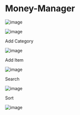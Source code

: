 # Money-Manager

![image](https://user-images.githubusercontent.com/66768695/153604971-802ea30c-153f-4577-a0a3-358656e3e941.png)

![image](https://user-images.githubusercontent.com/66768695/153605034-bc3e9656-bd93-48bf-b90f-a5500fe6c49f.png)

Add Category

![image](https://user-images.githubusercontent.com/66768695/153605175-0fbe97bc-f7ba-44eb-967c-5dcb6a647d92.png)

Add Item

![image](https://user-images.githubusercontent.com/66768695/153605218-3a98f9c4-ba02-486a-83c9-3574b085439a.png)

Search

![image](https://user-images.githubusercontent.com/66768695/153605053-5b349bda-c28f-42f3-a9bf-366d3967cb71.png)

Sort

![image](https://user-images.githubusercontent.com/66768695/153605087-6da02afb-e506-4491-a907-551e29f78dfb.png)

